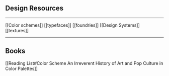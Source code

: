 ## Design Resources
---
[[Color schemes]]
[[typefaces]]
[[foundries]]
[[Design Systems]]
[[textures]]

---
## Books
[[Reading List#Color Scheme An Irreverent History of Art and Pop Culture in Color Palettes]]